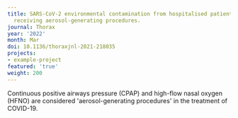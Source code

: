 ```yaml
---
title: SARS-CoV-2 environmental contamination from hospitalised patients with COVID-19
  receiving aerosol-generating procedures.
journal: Thorax
year: '2022'
month: Mar
doi: 10.1136/thoraxjnl-2021-218035
projects:
- example-project
featured: 'true'
weight: 200
---
```


Continuous positive airways pressure (CPAP) and high-flow nasal oxygen (HFNO) are considered 'aerosol-generating procedures' in the treatment of COVID-19.